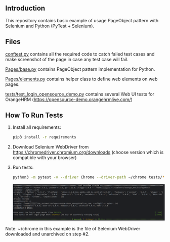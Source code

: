 Introduction
------------

This repository contains basic example of usage PageObject
pattern with Selenium and Python (PyTest + Selenium).

Files
-----

[conftest.py](conftest.py) contains all the required code to catch failed test cases and make screenshot
of the page in case any test case will fail.

[Pages/base.py](pages/base.py) contains PageObject pattern implementation for Python.

[Pages/elements.py](pages/elements.py) contains helper class to define web elements on web pages.

[tests/test_login_opensource_demo.py](tests/test_login_opensource_demo.py) contains several Web UI tests for OrangeHRM (https://opensource-demo.orangehrmlive.com/)


How To Run Tests
----------------

1) Install all requirements:

    ```bash
    pip3 install -r requirements
    ```

2) Download Selenium WebDriver from https://chromedriver.chromium.org/downloads (choose version which is compatible with your browser)

3) Run tests:

    ```bash
    python3 -m pytest -v --driver Chrome --driver-path ~/chrome tests/*
    ```

   ![alt text](example.png)

Note:
~/chrome in this example is the file of Selenium WebDriver downloaded and unarchived on step #2.
